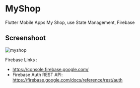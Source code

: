 # MyShop
Flutter Mobile Apps My Shop, use State Management, Firebase

## Screenshoot

![myshop](https://user-images.githubusercontent.com/17192766/83346439-8c978580-a346-11ea-814c-333b5538a66a.png)

Firebase Links :
- https://console.firebase.google.com/
- Firebase Auth REST API: https://firebase.google.com/docs/reference/rest/auth

